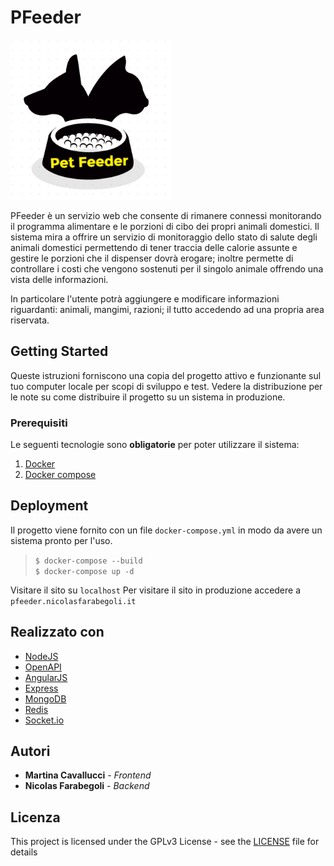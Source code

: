 # PFeeder

![image](./logo.png)

PFeeder è un servizio web che consente di rimanere connessi monitorando il programma alimentare e le porzioni di cibo dei propri animali domestici.
Il sistema mira a offrire un servizio di monitoraggio dello stato di salute degli animali domestici permettendo di tener traccia delle calorie assunte e gestire le porzioni che il dispenser dovrà erogare; inoltre permette di controllare i costi che vengono sostenuti per il singolo animale offrendo una vista delle informazioni.

In particolare l'utente potrà aggiungere e modificare informazioni riguardanti: animali, mangimi, razioni; il tutto accedendo ad una propria area riservata.

## Getting Started

Queste istruzioni forniscono una copia del progetto attivo e funzionante sul tuo computer locale per scopi di sviluppo e test. Vedere la distribuzione per le note su come distribuire il progetto su un sistema in produzione.

### Prerequisiti

Le seguenti tecnologie sono **obligatorie** per poter utilizzare il sistema:

1. [Docker](https://www.docker.com/)
2. [Docker compose](https://github.com/docker/compose)

## Deployment

Il progetto viene fornito con un file `docker-compose.yml` in modo da avere un sistema pronto per l'uso.

> `$ docker-compose --build`  
> `$ docker-compose up -d`

Visitare il sito su `localhost`
Per visitare il sito in produzione accedere a `pfeeder.nicolasfarabegoli.it`

## Realizzato con

* [NodeJS]()
* [OpenAPI]()
* [AngularJS]()
* [Express]()
* [MongoDB]()
* [Redis]()
* [Socket.io]()

## Autori

* **Martina Cavallucci** - *Frontend*
* **Nicolas Farabegoli** - *Backend*

## Licenza

This project is licensed under the GPLv3 License - see the [LICENSE](LICENSE) file for details

